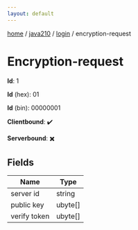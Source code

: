 ```yaml
---
layout: default
---
```


[home](/)  /  [java210](/protocol/java210)  /  [login](/protocol/java210/login)  /  encryption-request

# Encryption-request

**Id**: 1

**Id** (hex): 01

**Id** (bin): 00000001

**Clientbound**: ✔️

**Serverbound**: ✖️

## Fields

Name | Type
---|---
server id | string
public key | ubyte[]
verify token | ubyte[]

